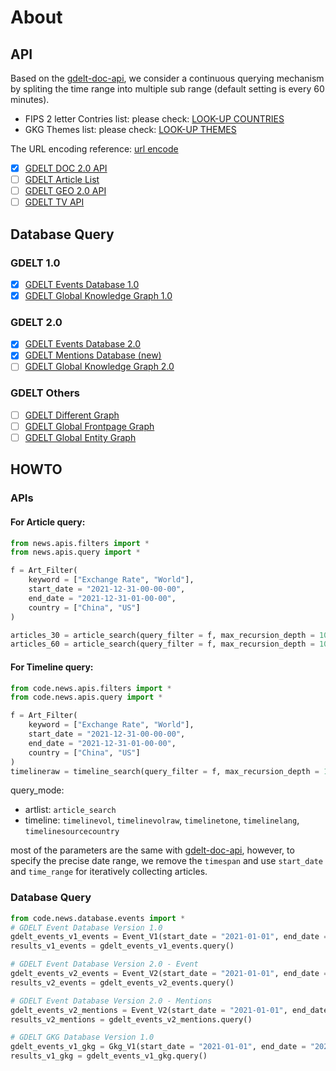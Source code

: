 # About

## API

Based on the [gdelt-doc-api](https://github.com/alex9smith/gdelt-doc-api/), we consider a continuous querying mechanism by spliting the time range into multiple sub range (default setting is every 60 minutes).

* FIPS 2 letter Contries list: please check: [LOOK-UP COUNTRIES](http://data.gdeltproject.org/api/v2/guides/LOOKUP-COUNTRIES.TXT)
* GKG Themes list: please check: [LOOK-UP THEMES](http://data.gdeltproject.org/api/v2/guides/LOOKUP-GKGTHEMES.TXT)

The URL encoding reference: [url encode](https://www.eso.org/~ndelmott/url_encode.html)


 - [x] [GDELT DOC 2.0 API](https://blog.gdeltproject.org/gdelt-doc-2-0-api-debuts/)
 - [ ] [GDELT Article List](https://blog.gdeltproject.org/announcing-the-gdelt-article-list-rss-feed/)
 - [ ] [GDELT GEO 2.0 API](https://blog.gdeltproject.org/gdelt-geo-2-0-api-debuts/)
 - [ ] [GDELT TV API](https://blog.gdeltproject.org/gdelt-2-0-television-api-debuts/)

## Database Query

### GDELT 1.0

 - [x] [GDELT Events Database 1.0](http://data.gdeltproject.org/events/index.html)
 - [x] [GDELT Global Knowledge Graph 1.0](http://data.gdeltproject.org/gkg/index.html)

### GDELT 2.0

 - [x] [GDELT Events Database 2.0](https://blog.gdeltproject.org/gdelt-2-0-our-global-world-in-realtime/)
 - [x] [GDELT Mentions Database (new)](https://blog.gdeltproject.org/gdelt-2-0-our-global-world-in-realtime/)
 - [ ] [GDELT Global Knowledge Graph 2.0](https://blog.gdeltproject.org/gdelt-2-0-our-global-world-in-realtime/)

### GDELT Others
- [ ] [GDELT Different Graph](https://blog.gdeltproject.org/announcing-the-gdelt-global-difference-graph-gdg-planetary-scale-change-detection-for-the-global-news-media/)  
- [ ] [GDELT Global Frontpage Graph](https://blog.gdeltproject.org/announcing-gdelt-global-frontpage-graph-gfg/)
- [ ] [GDELT Global Entity Graph](https://blog.gdeltproject.org/announcing-the-global-entity-graph-geg-and-a-new-11-billion-entity-dataset/)

## HOWTO

### APIs

#### For Article query:

```python
from news.apis.filters import * 
from news.apis.query import * 

f = Art_Filter(
    keyword = ["Exchange Rate", "World"],
    start_date = "2021-12-31-00-00-00",
    end_date = "2021-12-31-01-00-00",
    country = ["China", "US"]
)

articles_30 = article_search(query_filter = f, max_recursion_depth = 100, time_range = 30)
articles_60 = article_search(query_filter = f, max_recursion_depth = 100, time_range = 60)
```
#### For Timeline query:

```python
from code.news.apis.filters import * 
from code.news.apis.query import * 

f = Art_Filter(
    keyword = ["Exchange Rate", "World"],
    start_date = "2021-12-31-00-00-00",
    end_date = "2021-12-31-01-00-00",
    country = ["China", "US"]
)
timelineraw = timeline_search(query_filter = f, max_recursion_depth = 100, query_mode = "timelinevolraw")
```

query_mode:
* artlist: `article_search`
* timeline: `timelinevol`, `timelinevolraw`, `timelinetone`, `timelinelang`, `timelinesourcecountry`

most of the parameters are the same with [gdelt-doc-api](https://github.com/alex9smith/gdelt-doc-api/), however, to specify the precise date range, we remove the `timespan` and use `start_date` and `time_range` for iteratively collecting articles.


### Database Query

```python
from code.news.database.events import *
# GDELT Event Database Version 1.0
gdelt_events_v1_events = Event_V1(start_date = "2021-01-01", end_date = "2021-01-02")
results_v1_events = gdelt_events_v1_events.query()

# GDELT Event Database Version 2.0 - Event
gdelt_events_v2_events = Event_V2(start_date = "2021-01-01", end_date = "2021-01-02")
results_v2_events = gdelt_events_v2_events.query()

# GDELT Event Database Version 2.0 - Mentions
gdelt_events_v2_mentions = Event_V2(start_date = "2021-01-01", end_date = "2021-01-02", table = "mentions")
results_v2_mentions = gdelt_events_v2_mentions.query()

# GDELT GKG Database Version 1.0
gdelt_events_v1_gkg = Gkg_V1(start_date = "2021-01-01", end_date = "2021-01-02")
results_v1_gkg = gdelt_events_v1_gkg.query()
```